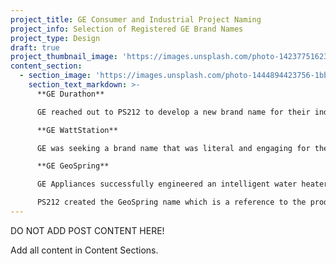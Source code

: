```yaml
---
project_title: GE Consumer and Industrial Project Naming
project_info: Selection of Registered GE Brand Names
project_type: Design
draft: true
project_thumbnail_image: 'https://images.unsplash.com/photo-1423775162340-fc7066ace5be?ixlib=rb-0.3.5&q=80&fm=jpg&crop=entropy&cs=tinysrgb&w=500&h=500&fit=crop&s=723bab64906cf8f53b8cbd98a2403b35'
content_section:
  - section_image: 'https://images.unsplash.com/photo-1444894423756-1bb106dce5a7?ixlib=rb-0.3.5&q=80&fm=jpg&crop=entropy&cs=tinysrgb&w=2000&h=1300&fit=crop&s=93f21ae7ef0c3e8d625f2db6b25f678e'
    section_text_markdown: >-
      **GE Durathon**

      GE reached out to PS212 to develop a new brand name for their industry changing, long-life, industrial battery. The team coined the name Durathon from the real words durability and marathon. The new term immediately communicates two of the product’s core attributes—extended life and durability.

      **GE WattStation**

      GE was seeking a brand name that was literal and engaging for their line of consumer charging stations. WattStation uses older world terms as a means of delivering that familiarity. When paired with such forward looking products this name creates conversation worthy tension.

      **GE GeoSpring**

      GE Appliances successfully engineered an intelligent water heater capable of using up to 62% less energy than previous generations. The notable innovation was, in part, the device’s ability to use warm ambient air to supplement traditional heating elements.

      PS212 created the GeoSpring name which is a reference to the product’s function—warm water— and benefit—environmental sensitivity.​
---
```


DO NOT ADD POST CONTENT HERE!

Add all content in Content Sections.